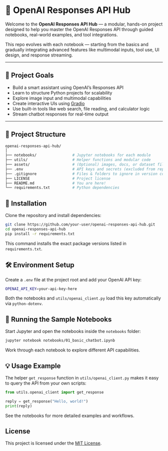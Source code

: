 # 🧠 OpenAI Responses API Hub

Welcome to the **OpenAI Responses API Hub** — a modular, hands-on project designed to help you master the OpenAI Responses API through guided notebooks, real-world examples, and tool integrations.

This repo evolves with each notebook — starting from the basics and gradually integrating advanced features like multimodal inputs, tool use, UI design, and response streaming.

---

## 🚀 Project Goals

- Build a smart assistant using OpenAI’s Responses API
- Learn to structure Python projects for scalability
- Explore image input and multimodal capabilities
- Create interactive UIs using [Gradio](https://www.gradio.app/)
- Use built-in tools like web search, file reading, and calculator logic
- Stream chatbot responses for real-time output

---

## 📁 Project Structure

```bash
openai-responses-api-hub/
│
├── notebooks/                # Jupyter notebooks for each module
├── utils/                    # Helper functions and modular code
├── assets/                   # (Optional) images, docs, or dataset files
├── .env                      # API keys and secrets (excluded from repo)
├── .gitignore                # Files & folders to ignore in version control
├── LICENSE                   # Project license
├── README.md                 # You are here!
└── requirements.txt          # Python dependencies
```

## 🔧 Installation

Clone the repository and install dependencies:

```bash
git clone https://github.com/your-user/openai-responses-api-hub.git
cd openai-responses-api-hub
pip install -r requirements.txt
```
This command installs the exact package versions listed in `requirements.txt`.

## 🛠️ Environment Setup

Create a `.env` file at the project root and add your OpenAI API key:

```bash
OPENAI_API_KEY=your-api-key-here
```

Both the notebooks and `utils/openai_client.py` load this key automatically via `python-dotenv`.

## 📓 Running the Sample Notebooks

Start Jupyter and open the notebooks inside the `notebooks` folder:

```bash
jupyter notebook notebooks/01_basic_chatbot.ipynb
```

Work through each notebook to explore different API capabilities.

## 💡 Usage Example

The helper `get_response` function in `utils/openai_client.py` makes it easy to
query the API from your own scripts:

```python
from utils.openai_client import get_response

reply = get_response("Hello, world!")
print(reply)
```

See the notebooks for more detailed examples and workflows.

## License

This project is licensed under the [MIT License](LICENSE).
